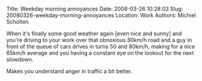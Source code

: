 Title: Weekday morning annoyances
Date: 2008-03-26 10:28:03
Slug: 20080326-weekday-morning-annoyances
Location: Work
Authors: Michiel Scholten

<p>When it's finally some good weather again [even nice and sunny] and you're driving to your work over that obnoxious 80km/h road and a guy in front of the queue of cars drives in turns 50 and 80km/h, making for a nice 65km/h average and you having a constant eye on the lookout for the next slowdown.</p>

<p>Makes you understand anger in traffic a bit better.</p>